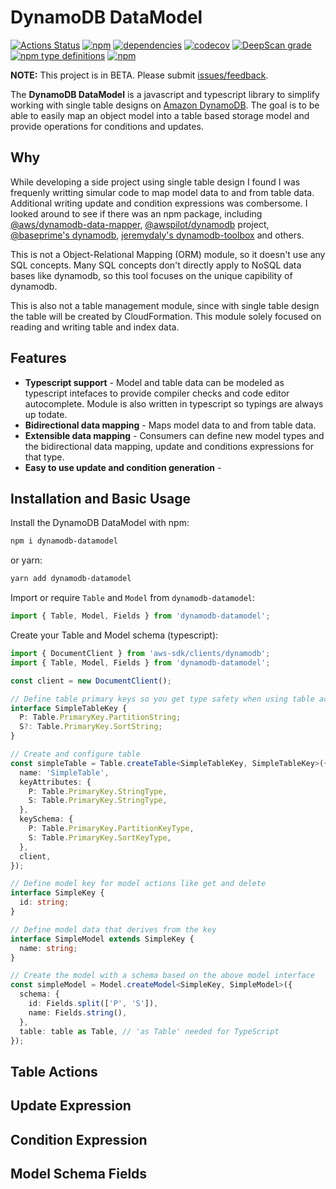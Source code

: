 # DynamoDB DataModel

[![Actions Status](https://github.com/jasonuwbadger/dynamodb-datamodel/workflows/build/badge.svg)](https://github.com/jasonuwbadger/dynamodb-datamodel/actions)
[![npm](https://img.shields.io/npm/v/dynamodb-datamodel.svg)](https://www.npmjs.com/package/dynamodb-datamodel)
[![dependencies](https://david-dm.org/jasonuwbadger/dynamodb-datamodel.svg)](https://david-dm.org/jasonuwbadger/dynamodb-datamodel)
[![codecov](https://codecov.io/gh/jasonuwbadger/dynamodb-datamodel/branch/master/graph/badge.svg)](https://codecov.io/gh/jasonuwbadger/dynamodb-datamodel)
[![DeepScan grade](https://deepscan.io/api/teams/8443/projects/10631/branches/149533/badge/grade.svg)](https://deepscan.io/dashboard#view=project&tid=8443&pid=10631&bid=149533)
[![npm type definitions](https://img.shields.io/npm/types/dynamodb-datamodel)](https://img.shields.io/npm/types/dynamodb-datamodel)
[![npm](https://img.shields.io/npm/l/dynamodb-datamodel.svg)](https://www.npmjs.com/package/dynamodb-datamodel)

**NOTE:** This project is in BETA. Please submit [issues/feedback](https://github.com/jasonuwbadger/dynamodb-datamodel/issues).

The **DynamoDB DataModel** is a javascript and typescript library to simplify working with single table designs on [Amazon DynamoDB](https://aws.amazon.com/dynamodb/). The goal is to be able to easily map an object model into a table based storage model and provide operations for conditions and updates.

## Why

While developing a side project using single table design I found I was frequenly writting simular code to map model data to and from table data. Additional writing update and condition expressions was combersome. I looked around to see if there was an npm package, including [@aws/dynamodb-data-mapper](https://github.com/awslabs/dynamodb-data-mapper-js), [@awspilot/dynamodb](https://github.com/awspilot/dynamodb-oop) project, [@baseprime's dynamodb](https://github.com/baseprime/dynamodb), [jeremydaly's dynamodb-toolbox](https://github.com/jeremydaly/dynamodb-toolbox) and others.

This is not a Object-Relational Mapping (ORM) module, so it doesn't use any SQL concepts. Many SQL concepts don't directly apply to NoSQL data bases like dynamodb, so this tool focuses on the unique capibility of dynamodb.

This is also not a table management module, since with single table design the table will be created by CloudFormation. This module solely focused on reading and writing table and index data.

## Features

- **Typescript support** - Model and table data can be modeled as typescript intefaces to provide compiler checks and code editor autocomplete. Module is also written in typescript so typings are always up todate.
- **Bidirectional data mapping** - Maps model data to and from table data.
- **Extensible data mapping** - Consumers can define new model types and the bidirectional data mapping, update and conditions expressions for that type.
- **Easy to use update and condition generation** -

## Installation and Basic Usage

Install the DynamoDB DataModel with npm:

```bash
npm i dynamodb-datamodel
```

or yarn:

```bash
yarn add dynamodb-datamodel
```

Import or require `Table` and `Model` from `dynamodb-datamodel`:

```typescript
import { Table, Model, Fields } from 'dynamodb-datamodel';
```

Create your Table and Model schema (typescript):

```typescript
import { DocumentClient } from 'aws-sdk/clients/dynamodb';
import { Table, Model, Fields } from 'dynamodb-datamodel';

const client = new DocumentClient();

// Define table primary keys so you get type safety when using table actions
interface SimpleTableKey {
  P: Table.PrimaryKey.PartitionString;
  S?: Table.PrimaryKey.SortString;
}

// Create and configure table
const simpleTable = Table.createTable<SimpleTableKey, SimpleTableKey>({
  name: 'SimpleTable',
  keyAttributes: {
    P: Table.PrimaryKey.StringType,
    S: Table.PrimaryKey.StringType,
  },
  keySchema: {
    P: Table.PrimaryKey.PartitionKeyType,
    S: Table.PrimaryKey.SortKeyType,
  },
  client,
});

// Define model key for model actions like get and delete
interface SimpleKey {
  id: string;
}

// Define model data that derives from the key
interface SimpleModel extends SimpleKey {
  name: string;
}

// Create the model with a schema based on the above model interface
const simpleModel = Model.createModel<SimpleKey, SimpleModel>({
  schema: {
    id: Fields.split(['P', 'S']),
    name: Fields.string(),
  },
  table: table as Table, // 'as Table' needed for TypeScript
});
```

## Table Actions

## Update Expression

## Condition Expression

## Model Schema Fields
